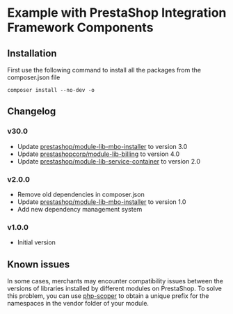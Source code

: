 # Example with PrestaShop Integration Framework Components

## Installation

First use the following command to install all the packages from the composer.json file

```shell script
composer install --no-dev -o
```

## Changelog

### v30.0

- Update [prestashop/module-lib-mbo-installer](https://github.com/PrestaShopCorp/module-lib-mbo-installer) to version 3.0
- Update [prestashopcorp/module-lib-billing](https://github.com/PrestaShopCorp/module-lib-billing) to version 4.0
- Update [prestashop/module-lib-service-container](https://github.com/PrestaShopCorp/module-lib-service-container) to version 2.0

### v2.0.0

- Remove old dependencies in composer.json
- Update [prestashop/module-lib-mbo-installer](https://github.com/PrestaShopCorp/module-lib-mbo-installer) to version 1.0
- Add new dependency management system

### v1.0.0

- Initial version

## Known issues

In some cases, merchants may encounter compatibility issues between the versions of libraries installed by different modules on PrestaShop. To solve this problem, you can use [php-scoper](https://github.com/humbug/php-scoper) to obtain a unique prefix for the namespaces in the vendor folder of your module.
